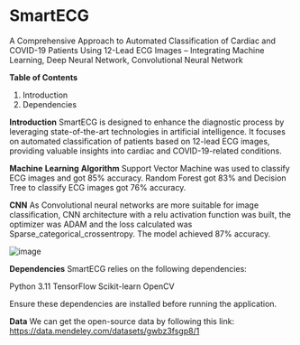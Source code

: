 # SmartECG
A Comprehensive Approach to Automated Classification of Cardiac and COVID-19 Patients Using 12-Lead ECG Images – Integrating Machine Learning, Deep Neural Network, Convolutional Neural Network

**Table of Contents**

1. Introduction
2. Dependencies


**Introduction**
SmartECG is designed to enhance the diagnostic process by leveraging state-of-the-art technologies in artificial intelligence. It focuses on automated classification of patients based on 12-lead ECG images, providing valuable insights into cardiac and COVID-19-related conditions.

**Machine** **Learning** **Algorithm**
Support Vector Machine was used to classify ECG images and got 85% accuracy. Random Forest got 83%  and Decision Tree to classify ECG images got 76% accuracy.

**CNN**
As Convolutional neural networks are more suitable for image classification, CNN architecture with a relu activation function was built, the optimizer was ADAM and the loss calculated was Sparse_categorical_crossentropy.
The model achieved 87% accuracy.

![image](https://github.com/Jyoti200/ECG_image_Classification_for_Myocardia_infarction_Covid-19_Normal/assets/86410759/3c3b09cf-5c39-4353-a525-d2c9671a37e1)


**Dependencies**
SmartECG relies on the following dependencies:

Python 3.11
TensorFlow
Scikit-learn
OpenCV

Ensure these dependencies are installed before running the application.

**Data**
We can get the open-source data by following this link:
https://data.mendeley.com/datasets/gwbz3fsgp8/1








